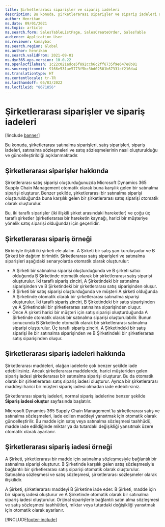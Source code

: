 ```yaml
---
title: Şirketlerarası siparişler ve sipariş iadeleri
description: Bu konuda, şirketlerarası siparişler ve sipariş iadeleri açıklanmaktadır
author: Henrikan
ms.date: 09/01/2021
ms.topic: article
ms.search.form: SalesTableListPage, SalesCreateOrder, SalesTable
audience: Application User
ms.reviewer: kamaybac
ms.search.region: Global
ms.author: henrikan
ms.search.validFrom: 2021-09-01
ms.dyn365.ops.version: 10.0.22
ms.openlocfilehash: 1c22c021adce5f892ccb6c2ff8735f9e647e8b81
ms.sourcegitcommit: 9166e531ae5773f5bc3bd02501b67331cf216da4
ms.translationtype: HT
ms.contentlocale: tr-TR
ms.lasthandoff: 05/03/2022
ms.locfileid: "8671856"
---
```

# <a name="intercompany-orders-and-return-orders"></a>Şirketlerarası siparişler ve sipariş iadeleri

[!include [banner](../../includes/banner.md)]

Bu konuda, şirketlerarası satınalma siparişleri, satış siparişleri, sipariş iadeleri, satınalma sözleşmeleri ve satış sözleşmelerinin nasıl oluşturulduğu ve güncelleştirildiği açıklanmaktadır.

## <a name="about-intercompany-orders"></a>Şirketlerarası siparişler hakkında

Şirketlerarası satış siparişi oluşturduğunuzda Microsoft Dynamics 365 Supply Chain Management otomatik olarak buna karşılık gelen bir satınalma siparişi oluşturur. Benzer şekilde, şirketlerarası bir satınalma siparişi oluşturulduğunda buna karşılık gelen bir şirketlerarası satış siparişi otomatik olarak oluşturulur.

Bu, iki taraflı siparişler (iki ilişkili şirket arasındaki hareketler) ve çoğu üç taraflı şirketler (şirketlerarası bir hareketin kaynağı, harici bir müşteriye yönelik satış siparişi olduğunda) için geçerlidir.

## <a name="intercompany-order-example"></a>Şirketlerarası sipariş örneği

Birbiriyle ilişkili iki şirketi ele alalım. A Şirketi bir satış yan kuruluşudur ve B Şirketi bir dağıtım birimidir. Şirketlerarası satış siparişleri ve satınalma siparişleri aşağıdaki senaryolarda otomatik olarak oluşturulur:

- A Şirketi bir satınalma siparişi oluşturduğunda ve B şirketi satıcı olduğunda B Şirketinde otomatik olarak bir şirketlerarası satış siparişi oluşturulur. İki taraflı sipariş zinciri, A Şirketindeki bir satınalma siparişinden ve B Şirketindeki bir şirketlerarası satış siparişinden oluşur.
- B Şirketi bir satış siparişi oluşturduğunda ve müşteri A şirketi olduğunda A Şirketinde otomatik olarak bir şirketlerarası satınalma siparişi oluşturulur. İki taraflı sipariş zinciri, B Şirketindeki bir satış siparişinden ve A Şirketindeki bir şirketlerarası satınalma siparişinden oluşur.
- Önce A şirketi harici bir müşteri için satış siparişi oluşturduğunda A Şirketinde otomatik olarak bir satınalma siparişi oluşturulabilir. Bunun sonucunda B Şirketinde otomatik olarak bir şirketlerarası satınalma siparişi oluşturulur. Üç taraflı sipariş zinciri, A Şirketindeki bir satış siparişi ile bir satınalma siparişinden ve B Şirketindeki bir şirketlerarası satış siparişinden oluşur.

## <a name="about-intercompany-return-orders"></a>Şirketlerarası sipariş iadeleri hakkında

Şirketlerarası maddeleri, olağan iadelerle çok benzer şekilde iade edebilirsiniz. Ancak şirketlerarası maddelerde, harici müşteriden gelen sipariş iadesi şirketlerarası bir satınalma siparişi oluşturur. Bu da otomatik olarak bir şirketlerarası satış sipariş iadesi oluşturur. Ayrıca bir şirketlerarası maddeyi harici bir müşteri sipariş iadesi olmadan iade edebilirsiniz.

Şirketlerarası sipariş iadeleri, normal sipariş iadelerine benzer şekilde **Sipariş iadesi oluştur** sayfasında başlatılır.

Microsoft Dynamics 365 Supply Chain Management'ta şirketlerarası satış ve satınalma sözleşmeleri, iade edilen maddeyi yansıtmak için otomatik olarak güncelleştirilir. Bu madde için satış veya satınalma sözleşmesi taahhüdü, madde iade edildiğinde miktar ya da tutardaki değişikliği yansıtmak üzere otomatik olarak ayarlanır.

## <a name="intercompany-return-order-example"></a>Şirketlerarası sipariş iadesi örneği

A Şirketi, şirketlerarası bir madde için satınalma sözleşmesiyle bağlantılı bir satınalma siparişi oluşturur. B Şirketinde karşılık gelen satış sözleşmesiyle bağlantılı bir şirketlerarası satış siparişi otomatik olarak oluşturulur. Satınalma sözleşmesi ve satış sözleşmesi, şirketlerarası sözleşmeler olarak ilişkilidir.

A Şirketi, şirketlerarası maddeyi B Şirketine iade eder. B Şirketi, madde için bir sipariş iadesi oluşturur ve A Şirketinde otomatik olarak bir satınalma sipariş iadesi oluşturulur. Orijinal siparişlerle bağlantılı satın alma sözleşmesi ve satış sözleşmesi taahhütleri, miktar veya tutardaki değişikliği yansıtmak için otomatik olarak ayarlanır.

[!INCLUDE[footer-include](../../includes/footer-banner.md)]
